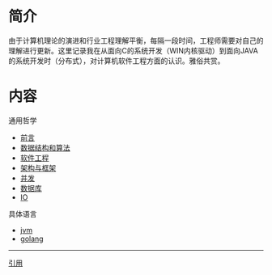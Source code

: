 # 简介

由于计算机理论的演进和行业工程理解平衡，每隔一段时间，工程师需要对自己的理解进行更新。这里记录我在从面向C的系统开发（WIN内核驱动）到面向JAVA的系统开发时（分布式），对计算机软件工程方面的认识。雅俗共赏。

# 内容

通用哲学

* [前言](preface.md)
* [数据结构和算法](datastructure.md)
* [软件工程](design.md)
* [架构与框架](framework.md)
* [并发](synchronize.md)
* [数据库](database.md)
* [IO](io.md) 

具体语言
* [jvm](jvm.md)
* [golang](golang.md)

------

[引用](reference.md)




